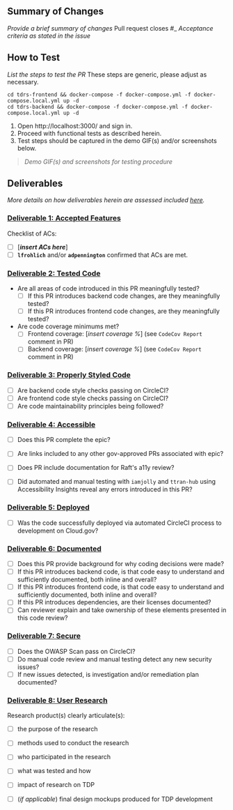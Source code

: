 ## Summary of Changes
_Provide a brief summary of changes_
Pull request closes #_
_Acceptance criteria as stated in the issue_

## How to Test
_List the steps to test the PR_
These steps are generic, please adjust as necessary.
```
cd tdrs-frontend && docker-compose -f docker-compose.yml -f docker-compose.local.yml up -d
cd tdrs-backend && docker-compose -f docker-compose.yml -f docker-compose.local.yml up -d 
```

1. Open http://localhost:3000/ and sign in.
1. Proceed with functional tests as described herein.
1. Test steps should be captured in the demo GIF(s) and/or screenshots below.
> *Demo GIF(s) and screenshots for testing procedure*

## Deliverables
_More details on how deliverables herein are assessed included [here](https://github.com/raft-tech/TANF-app/blob/raft-tdp-main/docs/How-We-Work/our-priorities-values-expectations.md#Deliverables)._

### [Deliverable 1: Accepted Features](https://github.com/raft-tech/TANF-app/blob/raft-tdp-main/docs/How-We-Work/our-priorities-values-expectations.md#Deliverable-1-Accepted-Features)

Checklist of ACs:
+ [ ] [**_insert ACs here_**]
+ [ ] **`lfrohlich`** and/or **`adpennington`**  confirmed that ACs are met.

### [Deliverable 2: Tested Code](https://github.com/raft-tech/TANF-app/blob/raft-tdp-main/docs/How-We-Work/our-priorities-values-expectations.md#Deliverable-2-Tested-Code)

+ Are all areas of code introduced in this PR meaningfully tested?
  + [ ] If this PR introduces backend code changes, are they meaningfully tested?
  + [ ] If this PR introduces frontend code changes, are they meaningfully tested?
+ Are code coverage minimums met?
  + [ ] Frontend coverage: [_insert coverage %_] (see `CodeCov Report` comment in PR)
  + [ ] Backend coverage: [_insert coverage %_] (see `CodeCov Report` comment in PR)

### [Deliverable 3: Properly Styled Code](https://github.com/raft-tech/TANF-app/blob/raft-tdp-main/docs/How-We-Work/our-priorities-values-expectations.md#Deliverable-3-Properly-Styled-Code)

+ [ ] Are backend code style checks passing on CircleCI?
+ [ ] Are frontend code style checks passing on CircleCI?
+ [ ] Are code maintainability principles being followed?

### [Deliverable 4: Accessible](https://github.com/raft-tech/TANF-app/blob/raft-tdp-main/docs/How-We-Work/our-priorities-values-expectations.md#)

+ [ ] Does this PR complete the epic? 
+ [ ] Are links included to any other gov-approved PRs associated with epic?
+ [ ] Does PR include documentation for Raft's a11y review? 
+ [ ] Did automated and manual testing with `iamjolly` and `ttran-hub` using Accessibility Insights reveal any errors introduced in this PR?


### [Deliverable 5: Deployed](https://github.com/raft-tech/TANF-app/blob/raft-tdp-main/docs/How-We-Work/our-priorities-values-expectations.md#)

+ [ ] Was the code successfully deployed via automated CircleCI process to development on Cloud.gov?

### [Deliverable 6: Documented](https://github.com/raft-tech/TANF-app/blob/raft-tdp-main/docs/How-We-Work/our-priorities-values-expectations.md#)

+ [ ] Does this PR provide background for why coding decisions were made?
+ [ ] If this PR introduces backend code, is that code easy to understand and sufficiently documented, both inline and overall?
+ [ ] If this PR introduces frontend code, is that code easy to understand and sufficiently documented, both inline and overall?
+ [ ] If this PR introduces dependencies, are their licenses documented?
+ [ ] Can reviewer explain and take ownership of these elements presented in this code review?

### [Deliverable 7: Secure](https://github.com/raft-tech/TANF-app/blob/raft-tdp-main/docs/How-We-Work/our-priorities-values-expectations.md#)

+ [ ] Does the OWASP Scan pass on CircleCI?
+ [ ] Do manual code review and manual testing detect any new security issues?
+ [ ] If new issues detected, is investigation and/or remediation plan documented? 

### [Deliverable 8: User Research](https://github.com/raft-tech/TANF-app/blob/raft-tdp-main/docs/How-We-Work/our-priorities-values-expectations.md#)

Research product(s) clearly articulate(s):
+ [ ] the purpose of the research
+ [ ] methods used to conduct the research 
+ [ ] who participated in the research
+ [ ] what was tested and how
+ [ ] impact of research on TDP
+ [ ] (_if applicable_) final design mockups produced for TDP development 


